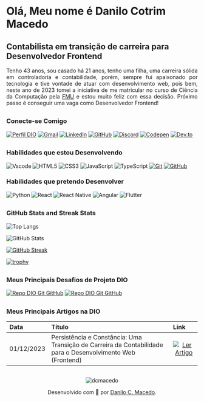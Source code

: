 # Olá, Meu nome é  Danilo Cotrim Macedo

## Contabilista em transição de carreira para Desenvolvedor Frontend

<p align="justify"> Tenho 43 anos, sou casado há 21 anos, tenho uma filha, uma carreira sólida em controladoria e contabilidade, porém, sempre fui apaixonado por tecnologia e tive vontade de atuar com desenvolvimento web, pois bem, neste ano de 2023 tomei a iniciativa de me matricular no curso de Ciência da Computação pela <a href="https://portal.fmu.br/" target="blank">FMU</a> e estou muito feliz com essa decisão. Próximo passo é conseguir uma vaga como Desenvolvedor Frontend!</p>

##

### Conecte-se Comigo

[![Perfil DIO](https://img.shields.io/badge/-Meu%20Perfil%20na%20DIO-000?style=for-the-badge)](https://www.dio.me/users/dcotrimmacedo/) [![Gmail](https://img.shields.io/badge/Gmail-000?style=for-the-badge&logo=gmail&logoColor=red)](mailto:dcotrimmacedo@gmail.com) [![LinkedIn](https://img.shields.io/badge/LinkedIn-000?style=for-the-badge&logo=linkedin&logoColor=blue)](https://www.linkedin.com/in/danilo-cotrim-macedo-671557246/) [![GitHub](https://img.shields.io/badge/GitHub-000?style=for-the-badge&logo=github&logoColor=white)](https://github.com/dcmacedo) [![Discord](https://img.shields.io/badge/Discord-000?style=for-the-badge&logo=discord&logoColor=7289DA)](https://discord.com/channels/@dcmacedo/) [![Codepen](https://img.shields.io/badge/Codepen-000?style=for-the-badge&logo=codepen&logoColor=white)](https://codepen.io/dcmacedo) [![Dev.to](https://img.shields.io/badge/Dev.to-000?style=for-the-badge&logo=dev.to&logoColor=7289DA)](https://dev.to/dcmacedo)

##

### Habilidades que estou Desenvolvendo

![Vscode](https://img.shields.io/badge/Vscode-000?style=for-the-badge&logo=visual-studio-code&logoColor=30A3DC)
![HTML5](https://img.shields.io/badge/HTML-000?style=for-the-badge&logo=html5&logoColor=30A3DC)
![CSS3](https://img.shields.io/badge/CSS3-000?style=for-the-badge&logo=css3&logoColor=E94D5F)
![JavaScript](https://img.shields.io/badge/JavaScript-000?style=for-the-badge&logo=javascript&logoColor=30A3DC)
![TypeScript](https://img.shields.io/badge/TypeScript-000?style=for-the-badge&logo=typescript&logoColor=30A3DC)
[![Git](https://img.shields.io/badge/Git-000?style=for-the-badge&logo=git&logoColor=E94D5F)](https://git-scm.com/doc)
[![GitHub](https://img.shields.io/badge/GitHub-000?style=for-the-badge&logo=github&logoColor=30A3DC)](https://docs.github.com/)

### Habilidades que pretendo Desenvolver

![Python](https://img.shields.io/badge/python-000?style=for-the-badge&logo=python&logoColor=ffdd54)
![React](https://img.shields.io/badge/React-000?style=for-the-badge&logo=react&logoColor=61DAFB)
![React Native](https://img.shields.io/badge/React_Native-000?style=for-the-badge&logo=react&logoColor=61DAFB)
![Angular](https://img.shields.io/badge/Angular-000?style=for-the-badge&logo=angular&logoColor=red)
![Flutter](https://img.shields.io/badge/Flutter-000?style=for-the-badge&logo=flutter&logoColor=61DAFB)

##

### GitHub Stats and Streak Stats

![Top Langs](https://github-readme-stats-git-masterrstaa-rickstaa.vercel.app/api/top-langs/?username=dcmacedo&layout=compact&bg_color=000&border_color=30A3DC&title_color=E94D5F&text_color=FFF)

![GitHub Stats](https://github-readme-stats.vercel.app/api?username=dcmacedo&theme=transparent&bg_color=000&border_color=30A3DC&show_icons=true&icon_color=30A3DC&title_color=E94D5F&text_color=FFF)

[![GitHub Streak](https://streak-stats.demolab.com/?user=dcmacedo&theme=bear&background=000&border=30A3DC&dates=FFF)](https://git.io/streak-stats)

[![trophy](https://github-profile-trophy.vercel.app/?username=dcmacedo&theme=dracula)](https://github.com/ryo-ma/github-profile-trophy)

##

### Meus Principais Desafios de Projeto DIO

[![Repo DIO Git GitHub](https://github-readme-stats.vercel.app/api/pin/?username=dcmacedo&repo=dio-lab-open-source&bg_color=000&border_color=30A3DC&show_icons=true&icon_color=30A3DC&title_color=E94D5F&text_color=FFF)](https://github.com/dcmacedo/dio-lab-open-source)
[![Repo DIO Git GitHub](https://github-readme-stats.vercel.app/api/pin/?username=dcmacedo&repo=dio-hero-level-sorter-challenge&bg_color=000&border_color=30A3DC&show_icons=true&icon_color=30A3DC&title_color=E94D5F&text_color=FFF)](https://github.com/dcmacedo/dio-hero-level-sorter-challenge)

##

### Meus Principais Artigos na DIO

<table>
  <thead>
    <tr align="left">
      <th>Data</th>
      <th>Título</th>
      <th>Link</th>
    </tr>
  </thead>
  <tbody align="left">
    <tr>
      <td>01/12/2023</td>
      <td>Persistência e Constância: Uma Transição de Carreira da Contabilidade para o Desenvolvimento Web (Frontend)</td>
      <td align="center">
        <a href="https://www.dio.me/articles/persistencia-e-constancia-uma-transicao-de-carreira-da-contabilidade-para-o-desenvolvimento-web-frontend">
           <img align="center" alt="Ler Artigo" src="https://img.shields.io/badge/Ler%20Artigo-30A3DC?style=for-the-badge">
        </a>
      </td>
    </tr>
  </tbody>
  <tfoot></tfoot>
</table>

##

<p align="center"> <img src="https://komarev.com/ghpvc/?username=dcmacedo&label=Profile%20views&color=0e75b6&style=flat" alt="dcmacedo" /> </p>

<p align="center">Desenvolvido com 💙 por <a href="https://github.com/dcmacedo">Danilo C. Macedo</a>.</p>

